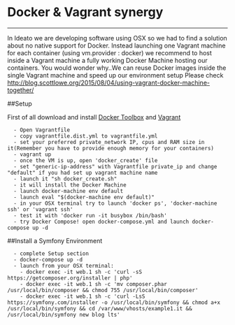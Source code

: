 # Docker & Vagrant synergy
---

In Ideato we are developing software using OSX so we had to find a solution about no native support for Docker.
Instead launching one Vagrant machine for each container (using vm.provider : docker) we recommend to host inside a Vagrant machine a fully working Docker Machine hosting our containers.
You would wonder why..We can reuse Docker images inside the single Vagrant machine and speed up our environment setup
Please check http://blog.scottlowe.org/2015/08/04/using-vagrant-docker-machine-together/


##Setup

First of all download and install [Docker Toolbox](https://www.docker.com/products/docker-toolbox) and [Vagrant](https://www.vagrantup.com/downloads.html)

```
  - Open Vagrantfile
  - copy vagrantfile.dist.yml to vagrantfile.yml 
  - set your preferred private_network IP, cpus and RAM size in it(Remember you have to provide enough memory for your containers)
  - vagrant up
  - once the VM is up, open 'docker_create' file
  - set "generic-ip-address" with Vagrantfile private_ip and change "default" if you had set up vagrant machine name
  - launch it "sh docker_create.sh"
  - it will install the Docker Machine
  - launch docker-machine env default
  - launch eval "$(docker-machine env default)"
  - in your OSX terminal try to launch 'docker ps', 'docker-machine ssh' or 'vagrant ssh'
  - test it with 'docker run -it busybox /bin/bash'
  - try Docker Compose! open docker-compose.yml and launch docker-compose up -d
```

##Install a Symfony Environment

```
  - complete Setup section
  - docker-compose up -d
  - launch from your OSX terminal:
	- docker exec -it web.1 sh -c 'curl -sS https://getcomposer.org/installer | php'
  	- docker exec -it web.1 sh -c 'mv composer.phar /usr/local/bin/composer && chmod 755 /usr/local/bin/composer'
  	- docker exec -it web.1 sh -c 'curl -LsS https://symfony.com/installer -o /usr/local/bin/symfony && chmod a+x /usr/local/bin/symfony && cd /var/www/vhosts/example1.it && /usr/local/bin/symfony new blog lts'
```
